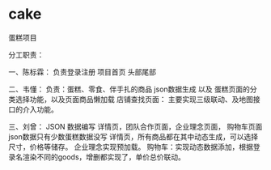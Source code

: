 # cake
蛋糕项目

分工职责：

一、陈标霖：
    负责登录注册 项目首页  头部尾部
    
    
二、韦懂：
    负责：蛋糕、零食、伴手扎的商品 json数据生成 以及 蛋糕页面的分类选择功能，以及页面商品懒加载
    店铺查找页面： 主要实现三级联动、及地图接口的介入功能。
    

三、刘曾：
  JSON 数据编写
  详情页，团队合作页面，企业理念页面， 购物车页面
  json数据只有少数蛋糕数据没写
  详情页，所有商品都在其中动态生成，可以选择尺寸，价格等储存。
  企业理念实现预加载。
  购物车：实现动态数据添加，根据登录名渲染不同的goods，增删都实现了，单价总价联动。
